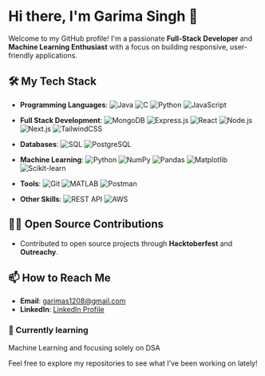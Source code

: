 # Hi there, I'm Garima Singh 👋

Welcome to my GitHub profile! I'm a passionate **Full-Stack Developer** and **Machine Learning Enthusiast** with a focus on building responsive, user-friendly applications.

## 🛠️ My Tech Stack

- **Programming Languages**: 
  ![Java](https://img.shields.io/badge/Java-%23ED8B00.svg?style=flat-square&logo=java&logoColor=white)
  ![C](https://img.shields.io/badge/C-%2300599C.svg?style=flat-square&logo=c&logoColor=white)
  ![Python](https://img.shields.io/badge/Python-%2314354C.svg?style=flat-square&logo=python&logoColor=white)
  ![JavaScript](https://img.shields.io/badge/JavaScript-%23F7DF1E.svg?style=flat-square&logo=javascript&logoColor=black)

- **Full Stack Development**: 
  ![MongoDB](https://img.shields.io/badge/MongoDB-%2347A248.svg?style=flat-square&logo=mongodb&logoColor=white)
  ![Express.js](https://img.shields.io/badge/Express.js-%23404d59.svg?style=flat-square&logo=express&logoColor=white)
  ![React](https://img.shields.io/badge/React-%2320232a.svg?style=flat-square&logo=react&logoColor=%2361DAFB)
  ![Node.js](https://img.shields.io/badge/Node.js-43853D?style=flat-square&logo=node.js&logoColor=white)
  ![Next.js](https://img.shields.io/badge/Next.js-%23000000.svg?style=flat-square&logo=next.js&logoColor=white)
  ![TailwindCSS](https://img.shields.io/badge/TailwindCSS-%2338B2AC.svg?style=flat-square&logo=tailwind-css&logoColor=white)

- **Databases**: 
  ![SQL](https://img.shields.io/badge/SQL-%2300f.svg?style=flat-square&logo=postgresql&logoColor=white)
  ![PostgreSQL](https://img.shields.io/badge/PostgreSQL-%23316192.svg?style=flat-square&logo=postgresql&logoColor=white)

- **Machine Learning**: 
  ![Python](https://img.shields.io/badge/Python-%2314354C.svg?style=flat-square&logo=python&logoColor=white)
  ![NumPy](https://img.shields.io/badge/NumPy-%23013243.svg?style=flat-square&logo=numpy&logoColor=white)
  ![Pandas](https://img.shields.io/badge/Pandas-%23150458.svg?style=flat-square&logo=pandas&logoColor=white)
  ![Matplotlib](https://img.shields.io/badge/Matplotlib-%23ffffff.svg?style=flat-square&logo=matplotlib&logoColor=blue)
  ![Scikit-learn](https://img.shields.io/badge/scikit--learn-%23F7931E.svg?style=flat-square&logo=scikit-learn&logoColor=white)

- **Tools**: 
  ![Git](https://img.shields.io/badge/Git-%23F05033.svg?style=flat-square&logo=git&logoColor=white)
  ![MATLAB](https://img.shields.io/badge/MATLAB-%23FF6F00.svg?style=flat-square&logo=mathworks&logoColor=white)
  ![Postman](https://img.shields.io/badge/Postman-%23FF6C37.svg?style=flat-square&logo=postman&logoColor=white)

- **Other Skills**: 
  ![REST API](https://img.shields.io/badge/REST%20API-%23000000.svg?style=flat-square&logo=rest&logoColor=white)
  ![AWS](https://img.shields.io/badge/AWS-%23FF9900.svg?style=flat-square&logo=amazon-aws&logoColor=white)

## 👨‍💻 Open Source Contributions
- Contributed to open source projects through **Hacktoberfest** and **Outreachy**.

  
## 📫 How to Reach Me
- **Email**: garimas1208@gmail.com
- **LinkedIn**: [LinkedIn Profile](https://www.linkedin.com/in/garima-singh-a69ab2256/)

### 🌱 Currently learning
Machine Learning and focusing solely on DSA

Feel free to explore my repositories to see what I’ve been working on lately!

